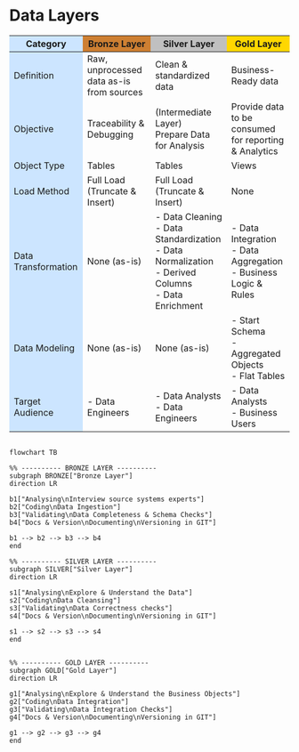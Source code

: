 # Data Layers

<table>
  <thead>
    <tr>
      <th style="background-color:#cce5ff;">Category</th>
      <th style="background-color:#cd7f32;">Bronze Layer</th>
      <th style="background-color:#c0c0c0;">Silver Layer</th>
      <th style="background-color:#ffd700;">Gold Layer</th>
    </tr>
  </thead>
  <tbody>
    <tr>
      <td style="background-color:#cce5ff;">Definition</td>
      <td>Raw, unprocessed data as-is from sources</td>
      <td>Clean & standardized data</td>
      <td>Business-Ready data</td>
    </tr>
    <tr>
      <td style="background-color:#cce5ff;">Objective</td>
      <td>Traceability & Debugging</td>
      <td>(Intermediate Layer)<br>Prepare Data for Analysis</td>
      <td>Provide data to be consumed<br>for reporting & Analytics</td>
    </tr>
    <tr>
      <td style="background-color:#cce5ff;">Object Type</td>
      <td>Tables</td>
      <td>Tables</td>
      <td>Views</td>
    </tr>
    <tr>
      <td style="background-color:#cce5ff;">Load Method</td>
      <td>Full Load<br>(Truncate & Insert)</td>
      <td>Full Load<br>(Truncate & Insert)</td>
      <td>None</td>
    </tr>
    <tr>
      <td style="background-color:#cce5ff;">Data Transformation</td>
      <td>None (as-is)</td>
      <td>- Data Cleaning<br>- Data Standardization<br>- Data Normalization<br>- Derived Columns<br>- Data Enrichment</td>
      <td>- Data Integration<br>- Data Aggregation<br>- Business Logic & Rules</td>
    </tr>
    <tr>
      <td style="background-color:#cce5ff;">Data Modeling</td>
      <td>None (as-is)</td>
      <td>None (as-is)</td>
      <td>- Start Schema<br>- Aggregated Objects<br>- Flat Tables</td>
    </tr>
    <tr>
      <td style="background-color:#cce5ff;">Target Audience</td>
      <td>- Data Engineers</td>
      <td>- Data Analysts<br>- Data Engineers</td>
      <td>- Data Analysts<br>- Business Users</td>
    </tr>
  </tbody>
</table>



``` mermaid

flowchart TB

%% ---------- BRONZE LAYER ----------
subgraph BRONZE["Bronze Layer"]
direction LR

b1["Analysing\nInterview source systems experts"]
b2["Coding\nData Ingestion"]
b3["Validating\nData Completeness & Schema Checks"]
b4["Docs & Version\nDocumenting\nVersioning in GIT"]

b1 --> b2 --> b3 --> b4
end
```

``` mermaid
%% ---------- SILVER LAYER ----------
subgraph SILVER["Silver Layer"]
direction LR

s1["Analysing\nExplore & Understand the Data"]
s2["Coding\nData Cleansing"]
s3["Validating\nData Correctness checks"]
s4["Docs & Version\nDocumenting\nVersioning in GIT"]

s1 --> s2 --> s3 --> s4
end

```

``` mermaid

%% ---------- GOLD LAYER ----------
subgraph GOLD["Gold Layer"]
direction LR

g1["Analysing\nExplore & Understand the Business Objects"]
g2["Coding\nData Integration"]
g3["Validating\nData Integration Checks"]
g4["Docs & Version\nDocumenting\nVersioning in GIT"]

g1 --> g2 --> g3 --> g4
end

```
